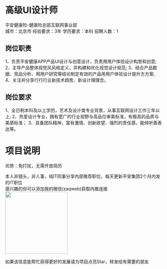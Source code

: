 # 高级UI设计师
平安健康险-健康险总部互联网事业部  
城市：北京市 经验要求：3年 学历要求：本科  招聘人数：1

## 岗位职责
1、负责平安健康APP产品UI设计与创意设计，负责⽤用户体验设计构思和创意; 
   2、主导产品整体视觉⻛风格定义，并构建和优化视觉设计规范; 
   3、结合产品数据、竞品分析、⽤用户研究等结论制定有效的产品⽤用户体验设计提升⽅方案; 
   4、关注并分享⾏行行业新技术趋势、新设计理理念。

## 岗位要求
1、全日制本科及以上学历，艺术及设计类专业背景，从事互联网设计工作三年以上; 
   2、热爱设计专业，拥有宽广的行业视野与高品位审美标准，有极高的品质与美感标准；
   3、具备团队精神，富有激情、创新欲望、强烈的责任感，能倾听善表达等。

# 项目说明

优势：免打扰，无需开放简历

本人非猎头，非人事，纯IT同事分享内部推荐职位，每天更新平安集团2个月内发的IT职位  
感兴趣的你可以添加我的微信(zaqweb)获取内推连接  
<img src="https://github.com/zaqweb/PA-IT-JOBS/blob/master/WechatICode.jpeg"  height="200" width="200">

如果该信息能帮忙获得更好的发展请为项目点亮Star，转发给有需要的朋友




